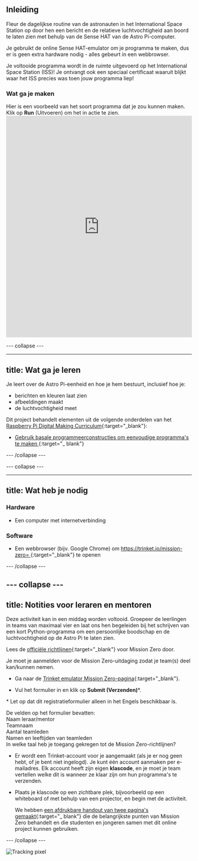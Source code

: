 ## Inleiding

Fleur de dagelijkse routine van de astronauten in het International Space Station op door hen een bericht en de relatieve luchtvochtigheid aan boord te laten zien met behulp van de Sense HAT van de Astro Pi-computer.

Je gebruikt de online Sense HAT-emulator om je programma te maken, dus er is geen extra hardware nodig - alles gebeurt in een webbrowser.

Je voltooide programma wordt in de ruimte uitgevoerd op het International Space Station (ISS)! Je ontvangt ook een speciaal certificaat waaruit blijkt waar het ISS precies was toen jouw programma liep!

### Wat ga je maken

Hier is een voorbeeld van het soort programma dat je zou kunnen maken. Klik op **Run** (Uitvoeren) om het in actie te zien. <iframe src="https://trinket.io/embed/python/b92d76c0f3?outputOnly=true&runOption=run&start=result" width="100%" height="600" frameborder="0" marginwidth="0" marginheight="0" allowfullscreen mark="crwd-mark"></iframe> 

\--- collapse \---

* * *

## title: Wat ga je leren

Je leert over de Astro Pi-eenheid en hoe je hem bestuurt, inclusief hoe je:

+ berichten en kleuren laat zien
+ afbeeldingen maakt
+ de luchtvochtigheid meet

Dit project behandelt elementen uit de volgende onderdelen van het [Raspberry Pi Digital Making Curriculum](http://rpf.io/curriculum){:target="_blank"}:

+ [ Gebruik basale programmeerconstructies om eenvoudige programma's te maken ](https://curriculum.raspberrypi.org/programming/creator/) {:target="_ blank"}

\--- /collapse \---

\--- collapse \---

* * *

## title: Wat heb je nodig

### Hardware

+ Een computer met internetverbinding

### Software

+ Een webbrowser (bijv. Google Chrome) om [https://trinket.io/mission-zero= ](https://trinket.io/mission-zero){:target="_blank"} te openen

\--- /collapse \---

## \--- collapse \---

## title: Notities voor leraren en mentoren

Deze activiteit kan in een middag worden voltooid. Groepeer de leerlingen in teams van maximaal vier en laat ons hen begeleiden bij het schrijven van een kort Python-programma om een ​​persoonlijke boodschap en de luchtvochtigheid op de Astro Pi te laten zien.

Lees de [officiële richtlijnen](https://astro-pi.org/wp-content/uploads/2018/09/Astro_Pi_Mission_Zero_Guidelines_2018_19_V12_pages.pdf){:target="_blank"} voor Mission Zero door.

Je moet je aanmelden voor de Mission Zero-uitdaging zodat je team(s) deel kan/kunnen nemen.

+ Ga naar de [Trinket emulator Mission Zero-pagina](https://trinket.io/mission-zero){:target="_blank"}.

+ Vul het formulier in en klik op **Submit (Verzenden)**\*.

\* Let op dat dit registratieformulier alleen in het Engels beschikbaar is.

De velden op het formulier bevatten:  
Naam leraar/mentor  
Teamnaam  
Aantal teamleden  
Namen en leeftijden van teamleden   
In welke taal heb je toegang gekregen tot de Mission Zero-richtlijnen?

+ Er wordt een Trinket-account voor je aangemaakt (als je er nog geen hebt, of je bent niet ingelogd). Je kunt één account aanmaken per e-mailadres. Elk account heeft zijn eigen **klascode**, en je moet je team vertellen welke dit is wanneer ze klaar zijn om hun programma's te verzenden.

+ Plaats je klascode op een zichtbare plek, bijvoorbeeld op een whiteboard of met behulp van een projector, en begin met de activiteit.
    
    We hebben [een afdrukbare handout van twee pagina's gemaakt](https://astro-pi.org/astro_pi_mission_zero_project_print_out_v10_print/){:target="_ blank"} die de belangrijkste punten van Mission Zero behandelt en die studenten en jongeren samen met dit online project kunnen gebruiken.

\--- /collapse \---

![Tracking pixel](https://code.org/api/hour/begin_raspberrypi_astropi.png)